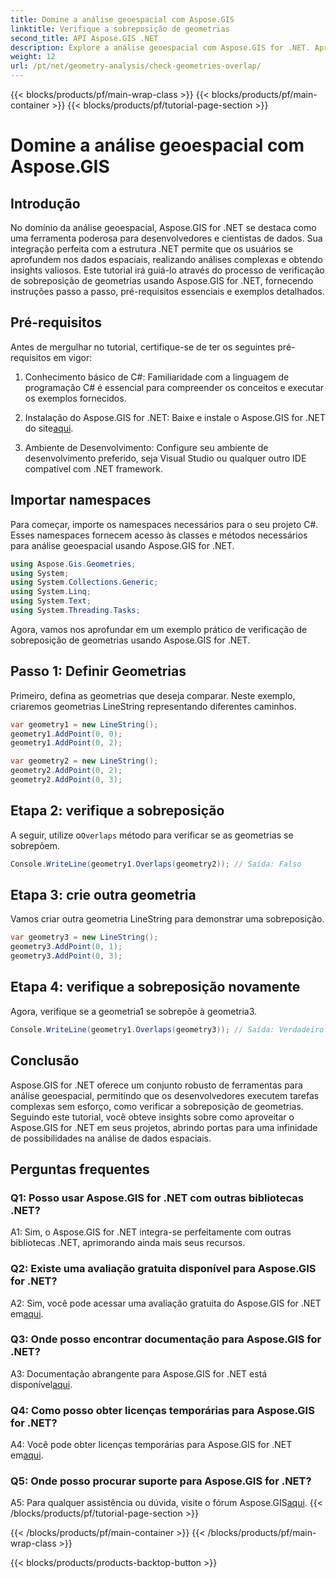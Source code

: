 ```yaml
---
title: Domine a análise geoespacial com Aspose.GIS
linktitle: Verifique a sobreposição de geometrias
second_title: API Aspose.GIS .NET
description: Explore a análise geoespacial com Aspose.GIS for .NET. Aprenda como verificar a sobreposição de geometrias com orientação passo a passo.
weight: 12
url: /pt/net/geometry-analysis/check-geometries-overlap/
---
```


{{< blocks/products/pf/main-wrap-class >}}
{{< blocks/products/pf/main-container >}}
{{< blocks/products/pf/tutorial-page-section >}}

# Domine a análise geoespacial com Aspose.GIS

## Introdução

No domínio da análise geoespacial, Aspose.GIS for .NET se destaca como uma ferramenta poderosa para desenvolvedores e cientistas de dados. Sua integração perfeita com a estrutura .NET permite que os usuários se aprofundem nos dados espaciais, realizando análises complexas e obtendo insights valiosos. Este tutorial irá guiá-lo através do processo de verificação de sobreposição de geometrias usando Aspose.GIS for .NET, fornecendo instruções passo a passo, pré-requisitos essenciais e exemplos detalhados.

## Pré-requisitos

Antes de mergulhar no tutorial, certifique-se de ter os seguintes pré-requisitos em vigor:

1. Conhecimento básico de C#: Familiaridade com a linguagem de programação C# é essencial para compreender os conceitos e executar os exemplos fornecidos.

2.  Instalação do Aspose.GIS for .NET: Baixe e instale o Aspose.GIS for .NET do site[aqui](https://releases.aspose.com/gis/net/).

3. Ambiente de Desenvolvimento: Configure seu ambiente de desenvolvimento preferido, seja Visual Studio ou qualquer outro IDE compatível com .NET framework.

## Importar namespaces

Para começar, importe os namespaces necessários para o seu projeto C#. Esses namespaces fornecem acesso às classes e métodos necessários para análise geoespacial usando Aspose.GIS for .NET.

```csharp
using Aspose.Gis.Geometries;
using System;
using System.Collections.Generic;
using System.Linq;
using System.Text;
using System.Threading.Tasks;
```

Agora, vamos nos aprofundar em um exemplo prático de verificação de sobreposição de geometrias usando Aspose.GIS for .NET.

## Passo 1: Definir Geometrias

Primeiro, defina as geometrias que deseja comparar. Neste exemplo, criaremos geometrias LineString representando diferentes caminhos.

```csharp
var geometry1 = new LineString();
geometry1.AddPoint(0, 0);
geometry1.AddPoint(0, 2);

var geometry2 = new LineString();
geometry2.AddPoint(0, 2);
geometry2.AddPoint(0, 3);
```

## Etapa 2: verifique a sobreposição

 A seguir, utilize o`Overlaps` método para verificar se as geometrias se sobrepõem.

```csharp
Console.WriteLine(geometry1.Overlaps(geometry2)); // Saída: Falso
```

## Etapa 3: crie outra geometria

Vamos criar outra geometria LineString para demonstrar uma sobreposição.

```csharp
var geometry3 = new LineString();
geometry3.AddPoint(0, 1);
geometry3.AddPoint(0, 3);
```

## Etapa 4: verifique a sobreposição novamente

Agora, verifique se a geometria1 se sobrepõe à geometria3.

```csharp
Console.WriteLine(geometry1.Overlaps(geometry3)); // Saída: Verdadeiro
```

## Conclusão

Aspose.GIS for .NET oferece um conjunto robusto de ferramentas para análise geoespacial, permitindo que os desenvolvedores executem tarefas complexas sem esforço, como verificar a sobreposição de geometrias. Seguindo este tutorial, você obteve insights sobre como aproveitar o Aspose.GIS for .NET em seus projetos, abrindo portas para uma infinidade de possibilidades na análise de dados espaciais.

## Perguntas frequentes

### Q1: Posso usar Aspose.GIS for .NET com outras bibliotecas .NET?

A1: Sim, o Aspose.GIS for .NET integra-se perfeitamente com outras bibliotecas .NET, aprimorando ainda mais seus recursos.

### Q2: Existe uma avaliação gratuita disponível para Aspose.GIS for .NET?

 A2: Sim, você pode acessar uma avaliação gratuita do Aspose.GIS for .NET em[aqui](https://releases.aspose.com/).

### Q3: Onde posso encontrar documentação para Aspose.GIS for .NET?

 A3: Documentação abrangente para Aspose.GIS for .NET está disponível[aqui](https://reference.aspose.com/gis/net/).

### Q4: Como posso obter licenças temporárias para Aspose.GIS for .NET?

 A4: Você pode obter licenças temporárias para Aspose.GIS for .NET em[aqui](https://purchase.aspose.com/temporary-license/).

### Q5: Onde posso procurar suporte para Aspose.GIS for .NET?

A5: Para qualquer assistência ou dúvida, visite o fórum Aspose.GIS[aqui](https://forum.aspose.com/c/gis/33).
{{< /blocks/products/pf/tutorial-page-section >}}

{{< /blocks/products/pf/main-container >}}
{{< /blocks/products/pf/main-wrap-class >}}

{{< blocks/products/products-backtop-button >}}
